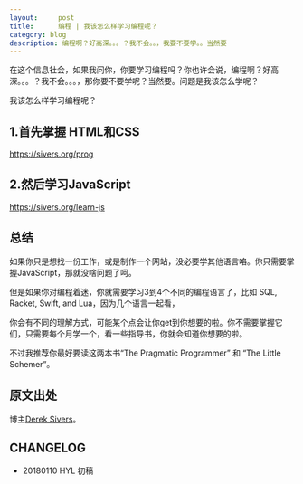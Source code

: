 ```yaml
---
layout:     post
title:      编程 | 我该怎么样学习编程呢？
category: blog
description: 编程啊？好高深。。。？我不会。。，我要不要学。。当然要
---
```

 
 
 在这个信息社会，如果我问你，你要学习编程吗？你也许会说，编程啊？好高深。。。？我不会。。。，那你要不要学呢？当然要。问题是我该怎么学呢？
 
 
我该怎么样学习编程呢？


## 1.首先掌握 HTML和CSS

https://sivers.org/prog

## 2.然后学习JavaScript

https://sivers.org/learn-js

## 总结

如果你只是想找一份工作，或是制作一个网站，没必要学其他语言咯。你只需要掌握JavaScript，那就没啥问题了呵。

但是如果你对编程着迷，你就需要学习3到4个不同的编程语言了，比如 SQL, Racket, Swift, and Lua，因为几个语言一起看，

你会有不同的理解方式，可能某个点会让你get到你想要的啦。你不需要掌握它们，只需要每个月学一个，看一些指导书，你就会知道你想要的啦。

不过我推荐你最好要读这两本书“The Pragmatic Programmer” 和 “The Little Schemer”。


## 原文出处

博主[Derek Sivers](https://sivers.org/faq)。

## CHANGELOG

- 20180110 HYL 初稿
